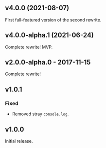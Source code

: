 ## v4.0.0 (2021-08-07)

First full-featured version of the second rewrite.


## v4.0.0-alpha.1 (2021-06-24)

Complete rewrite! MVP.


## v2.0.0-alpha.0 - 2017-11-15

Complete rewrite!



##  v1.0.1

### Fixed
- Removed stray `console.log`.



## v1.0.0

Initial release.

